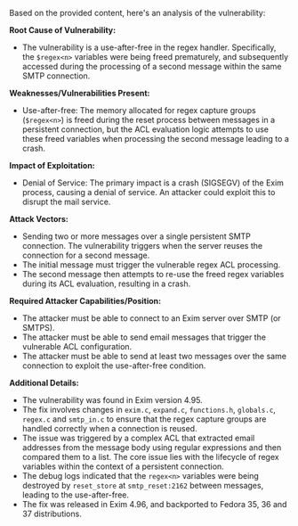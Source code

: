 Based on the provided content, here's an analysis of the vulnerability:

**Root Cause of Vulnerability:**
- The vulnerability is a use-after-free in the regex handler. Specifically, the `$regex<n>` variables were being freed prematurely, and subsequently accessed during the processing of a second message within the same SMTP connection.

**Weaknesses/Vulnerabilities Present:**
- Use-after-free: The memory allocated for regex capture groups (`$regex<n>`) is freed during the reset process between messages in a persistent connection, but the ACL evaluation logic attempts to use these freed variables when processing the second message leading to a crash.

**Impact of Exploitation:**
- Denial of Service: The primary impact is a crash (SIGSEGV) of the Exim process, causing a denial of service. An attacker could exploit this to disrupt the mail service.

**Attack Vectors:**
- Sending two or more messages over a single persistent SMTP connection. The vulnerability triggers when the server reuses the connection for a second message.
- The initial message must trigger the vulnerable regex ACL processing.
- The second message then attempts to re-use the freed regex variables during its ACL evaluation, resulting in a crash.

**Required Attacker Capabilities/Position:**
- The attacker must be able to connect to an Exim server over SMTP (or SMTPS).
- The attacker must be able to send email messages that trigger the vulnerable ACL configuration.
- The attacker must be able to send at least two messages over the same connection to exploit the use-after-free condition.

**Additional Details:**
- The vulnerability was found in Exim version 4.95.
- The fix involves changes in `exim.c`, `expand.c`, `functions.h`, `globals.c`, `regex.c` and `smtp_in.c` to ensure that the regex capture groups are handled correctly when a connection is reused.
- The issue was triggered by a complex ACL that extracted email addresses from the message body using regular expressions and then compared them to a list. The core issue lies with the lifecycle of regex variables within the context of a persistent connection.
- The debug logs indicated that the `regex<n>` variables were being destroyed by `reset_store` at `smtp_reset:2162` between messages, leading to the use-after-free.
- The fix was released in Exim 4.96, and backported to Fedora 35, 36 and 37 distributions.